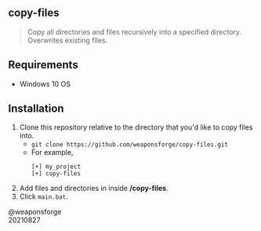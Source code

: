 ## copy-files

> Copy all directories and files recursively into a specified directory. Overwrites existing files.

## Requirements

- Windows 10 OS

## Installation

1. Clone this repository relative to the directory that you'd like to copy files into.
   - `git clone https://github.com/weaponsforge/copy-files.git`
   - For example,  
      ~~~shell
      [+] my_project
      [+] copy-files
      ~~~
2. Add files and directories in inside **/copy-files**.
3. Click `main.bat`.

@weaponsforge  
20210827
